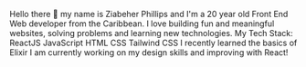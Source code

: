 Hello there 👋 my name is Ziabeher Phillips and I'm a 20 year old Front End Web developer from the Caribbean.
I love building fun and meaningful websites, solving problems and learning new technologies.
My Tech Stack:
ReactJS
JavaScript
HTML
CSS
Tailwind CSS
I recently learned the basics of Elixir
I am currently working on my design skills and improving with React!
